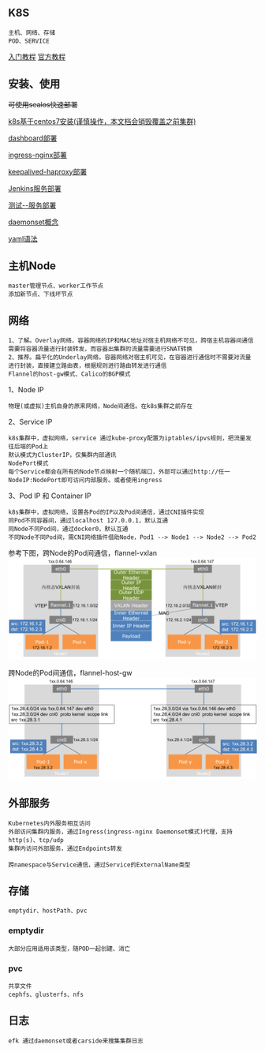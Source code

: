 ## K8S
    主机、网络、存储
    POD、SERVICE

[入门教程](https://kuboard.cn/learning/)
[官方教程](https://kubernetes.io/zh/docs/setup/production-environment/tools/kubeadm/create-cluster-kubeadm/)

## 安装、使用
<del>可使用sealos快速部署</del>

[k8s基于centos7安装(谨慎操作，本文档会销毁覆盖之前集群)](./k8s-centos7.md) 

[dashboard部署](./dashboard.sh)   

[ingress-nginx部署](./ingress-nginx.sh)   

[keepalived-haproxy部署](./install_keepalived_haproxy.sh)   

[Jenkins服务部署](./yml/jenkins.ymal)   

[测试--服务部署](./yml/ns-dev-web.ymal)   

[daemonset概念](https://kubernetes.io/docs/concepts/workloads/controllers/daemonset/)

[yaml语法](https://www.runoob.com/w3cnote/yaml-intro.html)
    
## 主机Node
    master管理节点、worker工作节点
    添加新节点、下线坏节点

## 网络
    1、了解。Overlay网络，容器网络的IP和MAC地址对宿主机网络不可见，跨宿主机容器间通信需要将容器流量进行封装转发，而容器出集群的流量需要进行SNAT转换
    2、推荐。扁平化的Underlay网络，容器网络对宿主机可见，在容器进行通信时不需要对流量进行封装，直接建立路由表，根据规则进行路由转发进行通信
    Flannel的host-gw模式、Calico的BGP模式
    
1、Node IP
    
    物理(或虚拟)主机自身的原来网络，Node间通信。在k8s集群之前存在

2、Service IP
    
    k8s集群中，虚拟网络，service 通过kube-proxy配置为iptables/ipvs规则，把流量发往后端的Pod上
    默认模式为ClusterIP，仅集群内部通讯
    NodePort模式
    每个Service都会在所有的Node节点映射一个随机端口，外部可以通过http://任一NodeIP:NodePort即可访问内部服务。或者使用ingress

3、Pod IP 和 Container IP
    
    k8s集群中，虚拟网络，设置各Pod的IP以及Pod间通信，通过CNI插件实现
    同Pod不同容器间，通过localhost 127.0.0.1，默认互通
    同Node不同Pod间，通过docker0，默认互通
    不同Node不同Pod间，需CNI网络插件借助Node，Pod1 --> Node1 --> Node2 --> Pod2


参考下图，跨Node的Pod间通信，flannel-vxlan
![flannel-vxlan](./img/pod-node-pod.png)

跨Node的Pod间通信，flannel-host-gw
![flannel-host-gw](./img/pod-node-pod2.png)

## 外部服务
    Kubernetes内外服务相互访问
    外部访问集群内服务，通过Ingress(ingress-nginx Daemonset模式)代理，支持http(s)、tcp/udp
    集群内访问外部服务，通过Endpoints转发

    跨namespace与Service通信，通过Service的ExternalName类型

## 存储
    emptydir、hostPath、pvc
### emptydir
    大部分应用适用该类型，随POD一起创建、消亡
### pvc
    共享文件   
    cephfs、glusterfs、nfs

## 日志
    efk 通过daemonset或者carside来搜集集群日志
